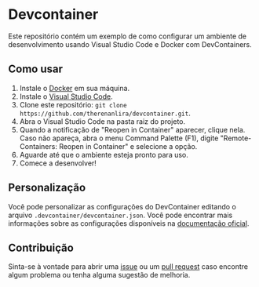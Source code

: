# Devcontainer

Este repositório contém um exemplo de como configurar um ambiente de desenvolvimento usando Visual Studio Code e Docker com DevContainers.

## Como usar

1. Instale o [Docker](https://www.docker.com/) em sua máquina.
2. Instale o [Visual Studio Code](https://code.visualstudio.com/).
3. Clone este repositório: `git clone https://github.com/therenanlira/devcontainer.git`.
4. Abra o Visual Studio Code na pasta raiz do projeto.
5. Quando a notificação de "Reopen in Container" aparecer, clique nela. Caso não apareça, abra o menu Command Palette (F1), digite "Remote-Containers: Reopen in Container" e selecione a opção.
6. Aguarde até que o ambiente esteja pronto para uso.
7. Comece a desenvolver!

## Personalização

Você pode personalizar as configurações do DevContainer editando o arquivo `.devcontainer/devcontainer.json`. Você pode encontrar mais informações sobre as configurações disponíveis na [documentação oficial](https://code.visualstudio.com/docs/remote/create-dev-container).

## Contribuição

Sinta-se à vontade para abrir uma [issue](https://github.com/therenanlira/devcontainer/issues) ou um [pull request](https://github.com/therenanlira/devcontainer/pulls) caso encontre algum problema ou tenha alguma sugestão de melhoria.
